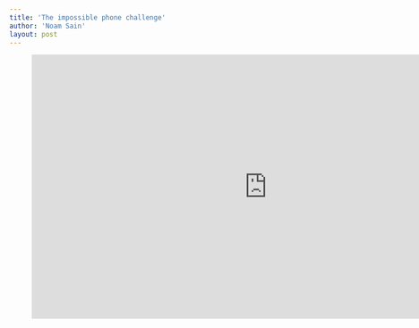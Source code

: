 ```yaml
---
title: 'The impossible phone challenge'
author: 'Noam Sain'
layout: post
---
```


<figure class="wp-block-embed-youtube wp-block-embed is-type-video is-provider-youtube wp-embed-aspect-16-9 wp-has-aspect-ratio"><div class="wp-block-embed__wrapper"><iframe allow="accelerometer; autoplay; clipboard-write; encrypted-media; gyroscope; picture-in-picture; web-share" allowfullscreen="" frameborder="0" height="473" loading="lazy" src="https://www.youtube.com/embed/1OADXNGnJok?feature=oembed" title="17 year olds dial a rotary phone" width="840"></iframe></div></figure>